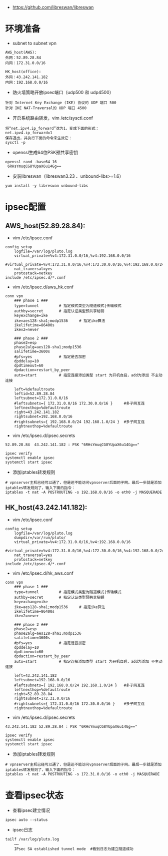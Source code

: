 * https://github.com/libreswan/libreswan

# 环境准备
* subnet to subnet vpn
```
AWS_host(AWS):
外网：52.89.28.84
内网：172.31.0.0/16

HK_host(office):
外网：43.242.141.182
内网：192.168.0.0/16
```

* 防火墙策略开放ipsec端口（udp500 和 udp4500）
```
针对 Internet Key Exchange (IKE) 协议的 UDP 端口 500
针对 IKE NAT-Traversal的 UDP 端口 4500
```

* 开启系统路由转发，vim /etc/sysctl.conf
```
将“net.ipv4.ip_forward”改为1，变成下面的形式：
net.ipv4.ip_forward=1
保存退出，并执行下面的命令来生效它：
sysctl -p
```

* openssl生成64位PSK预共享密钥
```
openssl rand -base64 16
 6RHsYmuqCG8YUpaX6u14Gg==
```

* 安装libreswan（libreswan3.23 、unbound-libs>=1.6）
```
yum install -y libreswan unbound-libs
```


# ipsec配置
## AWS_host(52.89.28.84):
* vim /etc/ipsec.conf
```
config setup
    logfile=/var/log/pluto.log
    virtual_private=%v4:172.31.0.0/16,%v4:192.168.0.0/16
    #virtual_private=%v4:172.31.0.0/16,%v4:172.30.0.0/16,%v4:192.168.0.0/24,%v4:192.168.1.0/24
    nat_traversal=yes
    protostack=netkey
include /etc/ipsec.d/*.conf
```

* vim /etc/ipsec.d/aws_hk.conf
```
conn vpn
    ### phase 1 ###
    type=tunnel         # 指定模式类型为隧道模式|传输模式
    authby=secret       # 指定认证类型预共享秘钥
    keyexchange=ike
    ike=aes128-sha1;modp1536     # 指定ike算法
    ikelifetime=86400s
    ikev2=never

    ### phase 2 ###
    phase2=esp
    phase2alg=aes128-sha1;modp1536
    salifetime=3600s
    #pfs=yes            # 指定是否加密
    dpddelay=10
    dpdtimeout=60
    dpdaction=restart_by_peer
    auto=start          # 指定连接添加类型 start 为开机自启，add为添加 不主动连接

    left=%defaultroute
    leftid=52.89.28.84
    leftsubnet=172.31.0.0/16
    #leftsubnets={ 172.31.0.0/16 172.30.0.0/16 }     #多子网互连
    leftnexthop=%defaultroute
    right=43.242.141.182
    rightsubnet=192.168.0.0/16
    #rightsubnets={ 192.168.0.0/24 192.168.1.0/24 }  #多子网互连
    rightnexthop=%defaultroute
```

* vim /etc/ipsec.d/ipsec.secrets
```
52.89.28.84  43.242.141.182 : PSK "6RHsYmuqCG8YUpaX6u14Gg=="
```

```
ipsec verify
systemctl enable ipsec
systemctl start ipsec
```

* 添加iptables转发规则
```
# vpnserver主机已经可以通了，但是还不能访问vpnserver后面的子网。最后一步就是添加iptables转发规则了，输入下面的指令：
iptables -t nat -A POSTROUTING -s 192.168.0.0/16 -o eth0 -j MASQUERADE
```

## HK_host(43.242.141.182):
* vim /etc/ipsec.conf
```
config setup
    logfile=/var/log/pluto.log
    dumpdir=/var/run/pluto/
    virtual_private=%v4:172.31.0.0/16,%v4:192.168.0.0/16
    #virtual_private=%v4:172.31.0.0/16,%v4:172.30.0.0/16,%v4:192.168.0.0/24,%v4:192.168.1.0/24
    nat_traversal=yes
    protostack=netkey
include /etc/ipsec.d/*.conf
```

* vim /etc/ipsec.d/hk_aws.conf
```
conn vpn
    ### phase 1 ###
    type=tunnel         # 指定模式类型为隧道模式|传输模式
    authby=secret       # 指定认证类型预共享秘钥
    keyexchange=ike
    ike=aes128-sha1;modp1536     # 指定ike算法
    ikelifetime=86400s
    ikev2=never

    ### phase 2 ###
    phase2=esp
    phase2alg=aes128-sha1;modp1536
    salifetime=3600s
    #pfs=yes            # 指定是否加密
    dpddelay=10
    dpdtimeout=60
    dpdaction=restart_by_peer
    auto=start          # 指定连接添加类型 start 为开机自启，add为添加 不主动连接

    left=43.242.141.182
    leftsubnet=192.168.0.0/16
    #leftsubnets={ 192.168.0.0/24 192.168.1.0/24 }   #多子网互连
    leftnexthop=%defaultroute
    right=52.89.28.84
    rightsubnet=172.31.0.0/16
    #rightsubnets={ 172.31.0.0/16 172.30.0.0/16 }    #多子网互连
    rightnexthop=%defaultroute
```

* vim /etc/ipsec.d/ipsec.secrets
```
43.242.141.182 52.89.28.84 : PSK "6RHsYmuqCG8YUpaX6u14Gg=="
```
```
ipsec verify
systemctl enable ipsec
systemctl start ipsec
```

* 添加iptables转发规则
```
# vpnserver主机已经可以通了，但是还不能访问vpnserver后面的子网。最后一步就是添加iptables转发规则了，输入下面的指令：
iptables -t nat -A POSTROUTING -s 172.31.0.0/16 -o eth0 -j MASQUERADE
```

# 查看ipsec状态
* 查看ipsec建立情况
```
ipsec auto --status
```
* ipsec日志
```
tailf /var/log/pluto.log
    ……
    IPsec SA established tunnel mode  #看到日志为建立隧道成功
```

